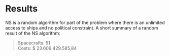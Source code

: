 # Results

NS is a random algorithm for part of the problem where there is an unlimited access to ships and no political constraint. A short summary of a random result of the NS algorithm:

> Spacecrafts: 51\
> Costs: $ 23.609.429.585,84

